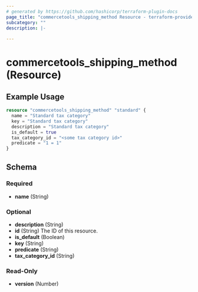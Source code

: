 ```yaml
---
# generated by https://github.com/hashicorp/terraform-plugin-docs
page_title: "commercetools_shipping_method Resource - terraform-provider-commercetools"
subcategory: ""
description: |-
  
---
```


# commercetools_shipping_method (Resource)



## Example Usage

```terraform
resource "commercetools_shipping_method" "standard" {
  name = "Standard tax category"
  key = "Standard tax category"
  description = "Standard tax category"
  is_default = true
  tax_category_id = "<some tax category id>"
  predicate = "1 = 1"
}
```

<!-- schema generated by tfplugindocs -->
## Schema

### Required

- **name** (String)

### Optional

- **description** (String)
- **id** (String) The ID of this resource.
- **is_default** (Boolean)
- **key** (String)
- **predicate** (String)
- **tax_category_id** (String)

### Read-Only

- **version** (Number)


